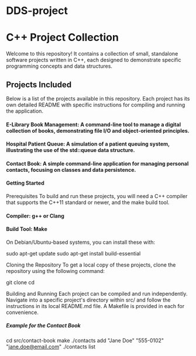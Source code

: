 # DDS-project
# C++ Project Collection
Welcome to this repository! It contains a collection of small, standalone software projects written in C++, each designed to demonstrate specific programming concepts and data structures.

## Projects Included
Below is a list of the projects available in this repository. Each project has its own detailed README with specific instructions for compiling and running the application.

#### E-Library Book Management: A command-line tool to manage a digital collection of books, demonstrating file I/O and object-oriented principles.

#### Hospital Patient Queue: A simulation of a patient queuing system, illustrating the use of the std::queue data structure.

#### Contact Book: A simple command-line application for managing personal contacts, focusing on classes and data persistence.

#### Getting Started
Prerequisites
To build and run these projects, you will need a C++ compiler that supports the C++11 standard or newer, and the make build tool.

#### Compiler: g++ or Clang

#### Build Tool: Make

On Debian/Ubuntu-based systems, you can install these with:

sudo apt-get update
sudo apt-get install build-essential

Cloning the Repository
To get a local copy of these projects, clone the repository using the following command:

git clone <repository-url>
cd <repository-folder>

Building and Running
Each project can be compiled and run independently. Navigate into a specific project's directory within src/ and follow the instructions in its local README.md file. A Makefile is provided in each for convenience.

##### Example for the Contact Book
cd src/contact-book
make
./contacts add "Jane Doe" "555-0102" "jane.doe@email.com"
./contacts list
